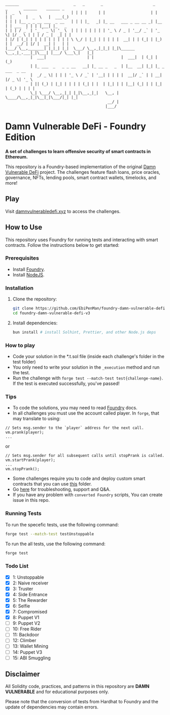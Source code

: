 <!-- ![](cover.png) -->

```solidity

______                        _   _       _                      _     _       ______    ______ _
|  _  \                      | | | |     | |                    | |   | |      |  _  \   |  ___(_)
| | | |__ _ _ __ ___  _ __   | | | |_   _| |_ __   ___ _ __ __ _| |__ | | ___  | | | |___| |_   _
| | | / _` | '_ ` _ \| '_ \  | | | | | | | | '_ \ / _ | '__/ _` | '_ \| |/ _ \ | | | / _ |  _| | |
| |/ | (_| | | | | | | | | | \ \_/ | |_| | | | | |  __| | | (_| | |_) | |  __/ | |/ |  __| |   | |
|___/ \__,_______| |_|_| |_|  \___/ \__,_|_|_| |_|\______  \__,_|_.___|_|\___| |___/ \___\_|   |_|
           |  ___|                  | |            |  ___|  | (_| | (_)
           | |_ ___  _   _ _ __   __| |_ __ _   _  | |__  __| |_| |_ _  ___  _ __
           |  _/ _ \| | | | '_ \ / _` | '__| | | | |  __|/ _` | | __| |/ _ \| '_ \
           | || (_) | |_| | | | | (_| | |  | |_| | | |__| (_| | | |_| | (_) | | | |
           \_| \___/ \__,_|_| |_|\__,_|_|   \__, | \____/\__,_|_|\__|_|\___/|_| |_|
                                             __/ |
                                            |___/

```

# Damn Vulnerable DeFi - Foundry Edition

**A set of challenges to learn offensive security of smart contracts in Ethereum.**

This repository is a Foundry-based implementation of the original
[Damn Vulnerable DeFi](https://github.com/tinchoabbate/damn-vulnerable-defi/tree/v3.0.0) project. The challenges feature
flash loans, price oracles, governance, NFTs, lending pools, smart contract wallets, timelocks, and more!

## Play

Visit [damnvulnerabledefi.xyz](https://damnvulnerabledefi.xyz) to access the challenges.

## How to Use

This repository uses Foundry for running tests and interacting with smart contracts. Follow the instructions below to
get started:

### Prerequisites

- Install [Foundry](https://getfoundry.sh/).
- Install [NodeJS](https://nodejs.org/en/download/package-manager).

### Installation

1. Clone the repository:

   ```sh
   git clone https://github.com/EbiPenMan/foundry-damn-vulnerable-defi-v3
   cd foundry-damn-vulnerable-defi-v3
   ```

2. Install dependencies:
   ```sh
   bun install # install Solhint, Prettier, and other Node.js deps
   ```

### How to play

- Code your solution in the \*.t.sol file (inside each challenge's folder in the test folder)
- You only need to write your solution in the `_execution` method and run the test.
- Run the challenge with `forge test --match-test test{challenge-name}`. If the test is executed successfully, you've
  passed!

### Tips

- To code the solutions, you may need to read [Foundry](https://book.getfoundry.sh/getting-started/installation) docs.
- In all challenges you must use the account called player. In `forge`, that may translate to using:

```solidity
// Sets msg.sender to the `player` address for the next call.
vm.prank(player);
...
```

or

```solidity
// Sets msg.sender for all subsequent calls until stopPrank is called.
vm.startPrank(player);
...
vm.stopPrank();
```

- Some challenges require you to code and deploy custom smart contracts that you can use [this](src/player-contracts)
  folder.
- Go [here](https://github.com/tinchoabbate/damn-vulnerable-defi/discussions/categories/support-q-a-troubleshooting) for
  troubleshooting, support and Q&A.
- If you have any problem with `converted Foundry` scripts, You can create issue in this repo.

### Running Tests

To run the specefic tests, use the following command:

```sh
forge test --match-test testUnstoppable
```

To run the all tests, use the following command:

```sh
forge test
```

### Todo List

- [x] 1: Unstoppable
- [x] 2: Naive receiver
- [x] 3: Truster
- [x] 4: Side Entrance
- [x] 5: The Rewarder
- [x] 6: Selfie
- [x] 7: Compromised
- [x] 8: Puppet V1
- [ ] 9: Puppet V2
- [ ] 10: Free Rider
- [ ] 11: Backdoor
- [ ] 12: Climber
- [ ] 13: Wallet Mining
- [ ] 14: Puppet V3
- [ ] 15: ABI Smuggling

## Disclaimer

All Solidity code, practices, and patterns in this repository are **DAMN VULNERABLE** and for educational purposes only.

Please note that the conversion of tests from Hardhat to Foundry and the update of dependencies may contain errors.
